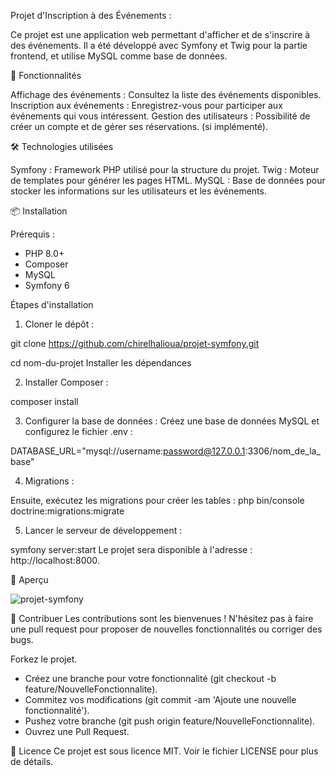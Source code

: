Projet d'Inscription à des Événements : 

Ce projet est une application web permettant d'afficher et de s'inscrire à des événements. Il a été développé avec Symfony et Twig pour la partie frontend, et utilise MySQL comme base de données.

🚀 Fonctionnalités

Affichage des événements : Consultez la liste des événements disponibles.
Inscription aux événements : Enregistrez-vous pour participer aux événements qui vous intéressent.
Gestion des utilisateurs : Possibilité de créer un compte et de gérer ses réservations.  (si implémenté).

🛠️ Technologies utilisées

Symfony : Framework PHP utilisé pour la structure du projet.
Twig : Moteur de templates pour générer les pages HTML.
MySQL : Base de données pour stocker les informations sur les utilisateurs et les événements.

📦 Installation

Prérequis : 
- PHP 8.0+
- Composer
- MySQL
- Symfony 6
  
Étapes d'installation

1) Cloner le dépôt :
   
git clone https://github.com/chirelhalioua/projet-symfony.git

cd nom-du-projet
Installer les dépendances

2) Installer Composer :
   
composer install

3) Configurer la base de données : 
Créez une base de données MySQL et configurez le fichier .env :

DATABASE_URL="mysql://username:password@127.0.0.1:3306/nom_de_la_base"

4) Migrations :
   
Ensuite, exécutez les migrations pour créer les tables :
php bin/console doctrine:migrations:migrate

5) Lancer le serveur de développement :
   
symfony server:start
Le projet sera disponible à l'adresse : http://localhost:8000.

🎨 Aperçu

![projet-symfony](https://github.com/user-attachments/assets/b8f281b9-af7b-4fc2-82aa-21a4c8258cc7)

🤝 Contribuer
Les contributions sont les bienvenues ! N'hésitez pas à faire une pull request pour proposer de nouvelles fonctionnalités ou corriger des bugs.

Forkez le projet.
- Créez une branche pour votre fonctionnalité (git checkout -b feature/NouvelleFonctionnalite).
- Commitez vos modifications (git commit -am 'Ajoute une nouvelle fonctionnalité').
- Pushez votre branche (git push origin feature/NouvelleFonctionnalite).
- Ouvrez une Pull Request.

📜 Licence
Ce projet est sous licence MIT. Voir le fichier LICENSE pour plus de détails.
